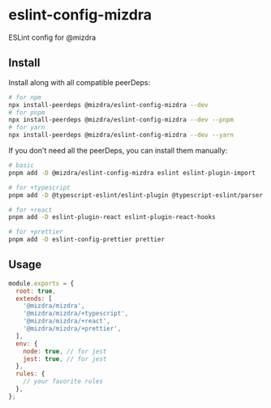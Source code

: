 # eslint-config-mizdra

ESLint config for @mizdra

## Install

Install along with all compatible peerDeps:

```bash
# for npm
npx install-peerdeps @mizdra/eslint-config-mizdra --dev
# for pnpm
npx install-peerdeps @mizdra/eslint-config-mizdra --dev --pnpm
# for yarn
npx install-peerdeps @mizdra/eslint-config-mizdra --dev --yarn
```

If you don't need all the peerDeps, you can install them manually:

```bash
# basic
pnpm add -D @mizdra/eslint-config-mizdra eslint eslint-plugin-import

# for +typescript
pnpm add -D @typescript-eslint/eslint-plugin @typescript-eslint/parser typescript

# for +react
pnpm add -D eslint-plugin-react eslint-plugin-react-hooks

# for +prettier
pnpm add -D eslint-config-prettier prettier
```

## Usage

<!-- prettier-ignore-start -->

```javascript
module.exports = {
  root: true,
  extends: [
    '@mizdra/mizdra',
    '@mizdra/mizdra/+typescript',
    '@mizdra/mizdra/+react',
    '@mizdra/mizdra/+prettier',
  ],
  env: {
    node: true, // for jest
    jest: true, // for jest
  },
  rules: {
    // your favorite rules
  },
};
```

<!-- prettier-ignore-end -->
